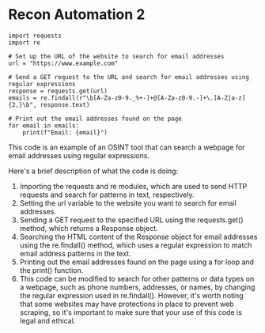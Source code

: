 # Recon Automation 2

```
import requests
import re

# Set up the URL of the website to search for email addresses
url = "https://www.example.com"

# Send a GET request to the URL and search for email addresses using regular expressions
response = requests.get(url)
emails = re.findall(r"\b[A-Za-z0-9._%+-]+@[A-Za-z0-9.-]+\.[A-Z|a-z]{2,}\b", response.text)

# Print out the email addresses found on the page
for email in emails:
    print(f"Email: {email}")
```

This code is an example of an OSINT tool that can search a webpage for email addresses using regular expressions.

Here's a brief description of what the code is doing:

1.  Importing the requests and re modules, which are used to send HTTP requests and search for patterns in text, respectively.
2.  Setting the url variable to the website you want to search for email addresses.
3.  Sending a GET request to the specified URL using the requests.get() method, which returns a Response object.
4.  Searching the HTML content of the Response object for email addresses using the re.findall() method, which uses a regular expression to match email address patterns in the text.
5.  Printing out the email addresses found on the page using a for loop and the print() function.
6.  This code can be modified to search for other patterns or data types on a webpage, such as phone numbers, addresses, or names, by changing the regular expression used in re.findall(). However, it's worth noting that some websites may have protections in place to prevent web scraping, so it's important to make sure that your use of this code is legal and ethical.
